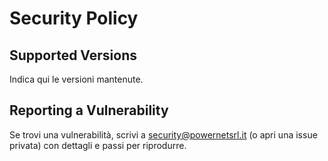 # Security Policy

## Supported Versions
Indica qui le versioni mantenute.

## Reporting a Vulnerability
Se trovi una vulnerabilità, scrivi a security@powernetsrl.it (o apri una issue privata) con dettagli e passi per riprodurre.
